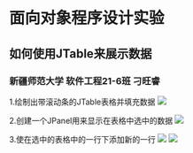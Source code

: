 # 面向对象程序设计实验

## 如何使用JTable来展示数据

### 新疆师范大学 软件工程21-6班 刁旺睿

1.绘制出带滚动条的JTable表格并填充数据
![](https://github.com/sk8diao/JTable/blob/master/screenshots/1.png)

2.创建一个JPanel用来显示在表格中选中的数据
![](https://github.com/sk8diao/JTable/blob/master/screenshots/2.png)

3.使在选中的表格中的一行下添加新的一行
![](https://github.com/sk8diao/JTable/blob/master/screenshots/3.png)
![](https://github.com/sk8diao/JTable/blob/master/screenshots/4.png)
